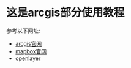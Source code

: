 # 这是arcgis部分使用教程

参考以下网址:
- [arcgis官网](https://developers.arcgis.com/documentation/)
- [mapbox官网](https://www.mapbox.com/)
- [openlayer](https://openlayers.org/)

